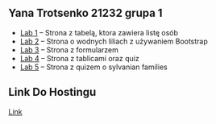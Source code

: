 ## Yana Trotsenko 21232 grupa 1

- [Lab 1](https://github.com/yunayana/Programowanie-w-jezykach-skryptowych/tree/main/Lab1) – Strona z tabelą, ktora zawiera listę osób  
- [Lab 2](https://github.com/yunayana/Programowanie-w-jezykach-skryptowych/tree/main/Lab2) – Strona o wodnych liliach z używaniem Bootstrap
-  [Lab 3](https://github.com/yunayana/Programowanie-w-jezykach-skryptowych/tree/main/Lab3) – Strona z formularzem
-  [Lab 4](https://github.com/yunayana/Programowanie-w-jezykach-skryptowych/tree/main/Lab4) – Strona z tablicami oraz quiz
-  [Lab 5](https://github.com/yunayana/Programowanie-w-jezykach-skryptowych/tree/main/Lab5) – Strona z quizem o sylvanian families 
## Link Do Hostingu
[Link](https://yunayana.github.io/Programowanie-w-jezykach-skryptowych/)

